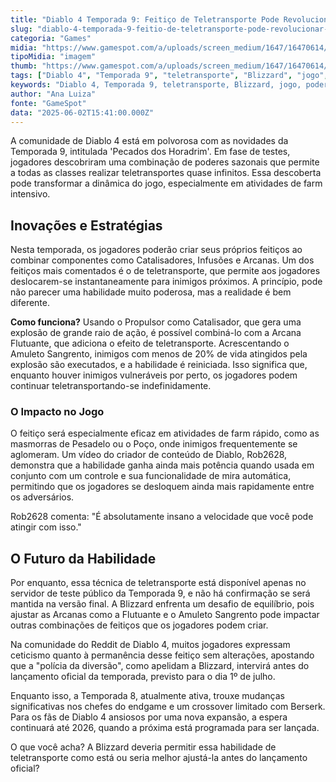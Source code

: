 ```yaml
---
title: "Diablo 4 Temporada 9: Feitiço de Teletransporte Pode Revolucionar o Jogo"
slug: "diablo-4-temporada-9-feitio-de-teletransporte-pode-revolucionar-o-jogo"
categoria: "Games"
midia: "https://www.gamespot.com/a/uploads/screen_medium/1647/16470614/4505026-diablo4season9teleporttrick.jpg"
tipoMidia: "imagem"
thumb: "https://www.gamespot.com/a/uploads/screen_medium/1647/16470614/4505026-diablo4season9teleporttrick.jpg"
tags: ["Diablo 4", "Temporada 9", "teletransporte", "Blizzard", "jogo", "poderes sazonais", "servidor de teste", "Pecados dos Horadrim", "Catalisadores", "Arcanas", "feitiços", "farm intensivo"]
keywords: "Diablo 4, Temporada 9, teletransporte, Blizzard, jogo, poderes sazonais, servidor de teste, Pecados dos Horadrim, Catalisadores, Arcanas, feitiços, farm intensivo"
author: "Ana Luiza"
fonte: "GameSpot"
data: "2025-06-02T15:41:00.000Z"
---
```

A comunidade de Diablo 4 está em polvorosa com as novidades da Temporada 9, intitulada 'Pecados dos Horadrim'. Em fase de testes, jogadores descobriram uma combinação de poderes sazonais que permite a todas as classes realizar teletransportes quase infinitos. Essa descoberta pode transformar a dinâmica do jogo, especialmente em atividades de farm intensivo.

## Inovações e Estratégias

Nesta temporada, os jogadores poderão criar seus próprios feitiços ao combinar componentes como Catalisadores, Infusões e Arcanas. Um dos feitiços mais comentados é o de teletransporte, que permite aos jogadores deslocarem-se instantaneamente para inimigos próximos. A princípio, pode não parecer uma habilidade muito poderosa, mas a realidade é bem diferente.

**Como funciona?** Usando o Propulsor como Catalisador, que gera uma explosão de grande raio de ação, é possível combiná-lo com a Arcana Flutuante, que adiciona o efeito de teletransporte. Acrescentando o Amuleto Sangrento, inimigos com menos de 20% de vida atingidos pela explosão são executados, e a habilidade é reiniciada. Isso significa que, enquanto houver inimigos vulneráveis por perto, os jogadores podem continuar teletransportando-se indefinidamente.

### O Impacto no Jogo

O feitiço será especialmente eficaz em atividades de farm rápido, como as masmorras de Pesadelo ou o Poço, onde inimigos frequentemente se aglomeram. Um vídeo do criador de conteúdo de Diablo, Rob2628, demonstra que a habilidade ganha ainda mais potência quando usada em conjunto com um controle e sua funcionalidade de mira automática, permitindo que os jogadores se desloquem ainda mais rapidamente entre os adversários.

Rob2628 comenta: "É absolutamente insano a velocidade que você pode atingir com isso."

## O Futuro da Habilidade

Por enquanto, essa técnica de teletransporte está disponível apenas no servidor de teste público da Temporada 9, e não há confirmação se será mantida na versão final. A Blizzard enfrenta um desafio de equilíbrio, pois ajustar as Arcanas como a Flutuante e o Amuleto Sangrento pode impactar outras combinações de feitiços que os jogadores podem criar.

Na comunidade do Reddit de Diablo 4, muitos jogadores expressam ceticismo quanto à permanência desse feitiço sem alterações, apostando que a "polícia da diversão", como apelidam a Blizzard, intervirá antes do lançamento oficial da temporada, previsto para o dia 1º de julho.

Enquanto isso, a Temporada 8, atualmente ativa, trouxe mudanças significativas nos chefes do endgame e um crossover limitado com Berserk. Para os fãs de Diablo 4 ansiosos por uma nova expansão, a espera continuará até 2026, quando a próxima está programada para ser lançada.

O que você acha? A Blizzard deveria permitir essa habilidade de teletransporte como está ou seria melhor ajustá-la antes do lançamento oficial?